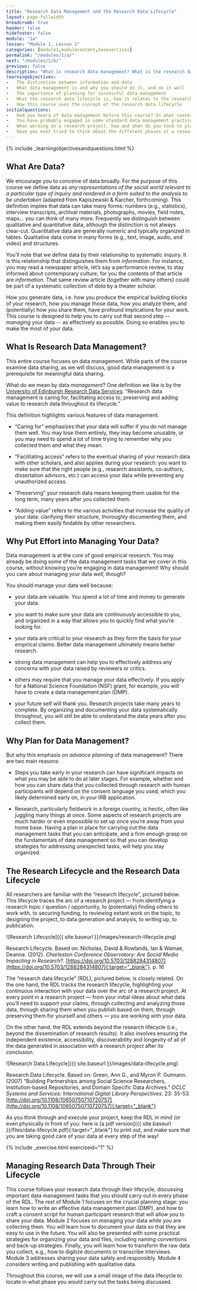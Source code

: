 ```yaml
---
title: "Research Data Management and the Research Data Lifecycle"
layout: page-fullwidth
breadcrumb: true
header: false
hidefooter: false
module: "1a"
lesson: "Module 1, Lesson 1"
categories: [module1,modulecontent,hasexercises]
permalink: "/modules/1/a/"
next: "/modules/1/b/"
previous: false
description: "What is research data management? What is the research data lifecycle?"
learningobjectives:
-   The distinction between information and data
-   What data management is and why you should do it, and do it well
-   The importance of planning for successful data management
-   What the research data lifecycle is, how it relates to the research lifecycle, and how it relates to your research
-   How this course uses the concept of the research data lifecycle
initialquestions:
-   Had you heard of data management before this course? In what context?
-   You have probably engaged in some standard data management practices many times – backing-up, naming and organizing files, etc. When did you decide exactly how you would carry out those tasks?
-   When working on a research project, how and when do you tend to plan out how you will collect your data?
-   Have you ever tried to think about the different phases of a research project “through the eyes of” your data?
---
```

{% include _learningobjectivesandquestions.html %}

## What Are Data?

We encourage you to conceive of data broadly. For the purpose of this course we define data as *any representations of the social world relevant to a particular type of inquiry and rendered in a form suited to the analysis to be undertaken* (adapted from Kapiszewski & Karcher, forthcoming). This definition implies that data can take many forms: numbers (e.g., statistics), interview transcripts, archival materials, photographs, movies, field notes, maps… you can think of many more. Frequently we distinguish between qualitative and quantitative data, although the distinction is not always clear-cut. Quantitative data are generally numeric and typically organized in tables. Qualitative data come in many forms (e.g., text, image, audio, and video) and structures.

You’ll note that we define data by their relationship to systematic inquiry. It is this relationship that distinguishes them from *information*. For instance, you may read a newspaper article, let’s say a performance review, to stay informed about contemporary culture; for you the contents of that article are *information*. That same review article (together with many others) could be part of a systematic collection of *data* by a theater scholar.

How you generate data, i.e. how you produce the empirical building blocks of your research, how you manage those data, how you analyze them, and (potentially) how you share them, have profound implications for your work. This course is designed to help you to carry out that second step -- *managing* your data -- as effectively as possible. Doing so enables you to make the most of your data.

## What Is Research Data Management?

This entire course focuses on data management. While parts of the course examine data sharing, as we will discuss, good data management is a prerequisite for meaningful data sharing.

What do we mean by data *management*? One definition we like is by the
[University of Edinburgh Research Data Services](https://www.ed.ac.uk/files/imports/fileManager/ResearchDataManagement.pdf): “Research data management is caring for, facilitating access to, preserving and adding value to research data throughout its lifecycle.”

This definition highlights various features of data management.

-   “Caring for” emphasizes that your data will suffer if you do not  manage them well. You may lose them entirely, they may become  unusable, or you may need to spend a lot of time trying to  remember why you collected them and what they mean.

-   “Facilitating access” refers to the eventual sharing of your  research data with other scholars, and also applies during your  research: you want to make sure that the right people (e.g.,  research assistants, co-authors, dissertation advisors, etc.) can  access your data while preventing any unauthorized access.

-   “Preserving” your research data means keeping them usable for the  long term, many years after you collected them.

-   “Adding value” refers to the various activities that increase the  quality of your data: clarifying their structure, thoroughly  documenting them, and making them easily findable by other  researchers.

## Why Put Effort into Managing Your Data?

Data management is at the core of good empirical research. You may
already be doing some of the data management tasks that we cover in this
course, without knowing you’re engaging in data management! Why should
you care about managing your data *well*, though?

You should manage your data well because:

-   your data are valuable. You spend a lot of time and money to generate your data.

-   you want to make sure your data are continuously accessible to you, and organized in a way that allows you to quickly find what you’re looking for.

-   your data are critical to your research as they form the basis for your empirical claims. Better data management ultimately means better research.

-   strong data management can help you to effectively address any concerns with your data raised by reviewers or critics.

-   others may require that you manage your data effectively. If you apply for a National Science Foundation (NSF) grant, for example, you will have to create a data management plan (DMP).

-   your future self will thank you. Research projects take many years to complete. By organizing and documenting your data systematically throughout, you will still be able to understand the data years after you collect them.

## Why Plan for Data Management?

But why this emphasis on *advance* *planning* of data management? There are two main reasons:

-   Steps you take early in your research can have significant impacts on what you may be able to do at later stages. For example, whether and how you can share data that you collected through research with human participants will depend on the consent language you used, which you likely determined early on, in your IRB application.

-   Research, particularly fieldwork in a foreign country, is hectic, often like juggling many things at once. Some aspects of research projects are much harder or even impossible to set up once you’re away from your home base. Having a plan in place for carrying out the data management tasks that you can anticipate, and a firm enough grasp on the fundamentals of data management so that you can develop strategies for addressing unexpected tasks, will help you stay organized.


## The Research Lifecycle and the Research Data Lifecycle

All researchers are familiar with the “research lifecycle”, pictured below. This lifecycle traces the arc of a research project — from identifying a research topic / question / opportunity, to (potentially) finding others to work with, to securing funding, to reviewing extant work on the topic, to designing the project, to data generation and analysis, to writing up, to publication.

![Research Lifecycle]({{ site.baseurl }}/images/research-lifecycle.png)

Research Lifecycle. Based on: Nicholas, David & Rowlands, Ian & Wamae, Deanna. (2012). *Charleston Conference Observatory: Are Social Media Impacting in Research?*. [https://doi.org/10.5703/1288284314807](https://doi.org/10.5703/1288284314807){:target="_blank"}. p. 16

The “research data lifecycle” (RDL), pictured below, is closely related. On the one hand, the RDL tracks the research lifecycle, highlighting your continuous interaction with your data over the arc of a research project. At every point in a research project — from your initial ideas about what data you’ll need to support your claims, through collecting and analyzing those data, through sharing them when you publish based on them, through preserving them for yourself and others — you are working with your data.

On the other hand, the RDL extends beyond the research lifecycle (i.e., beyond the dissemination of research results). It also involves ensuring the independent existence, accessibility, discoverability and longevity of all of the data generated in association with a research project after its conclusion.

![Research Data Lifecycle]({{ site.baseurl }}/images/data-lifecycle.png)

Research Data Lifecycle. Based on: Green, Ann G., and Myron P. Gutmann. (2007) “Building Partnerships among Social Science Researchers, Institution-based Repositories, and Domain Specific Data Archives.” *OCLC Systems and Services: International Digital Library Perspectives*. 23: 35-53.
[http://doi.org/10.1108/10650750710720757](http://doi.org/10.1108/10650750710720757){:target="_blank"}

As you think through and execute your project, keep the RDL in mind (or even physically in front of you: here is [a pdf version]({{ site.baseurl }}/files/data-lifecycle.pdf){:target="_blank"} to print out, and make sure that you are taking good care of your data at every step of the way!

{% include _exercise.html exerciseid="1" %}

## Managing Research Data Through Their Lifecycle

This course follows your research data through their lifecycle, discussing important data management tasks that you should carry out in every phase of the RDL. The rest of Module 1 focuses on the crucial planning stage: you learn how to write an effective data management plan (DMP), and how to craft a consent script for human participant research that will allow you to share your data. Module 2 focuses on managing your data while you are collecting them. You will learn how to document your data so that they are easy to use in the future. You will also be presented with some practical strategies for organizing your data and files, including naming conventions and back-up strategies. Finally, you will learn how to transform the raw data you collect, e.g., how to digitize documents or transcribe interviews. Module 3 addresses sharing your data safely and responsibly. Module 4 considers writing and publishing with qualitative data.

Throughout this course, we will use a small image of the data lifecycle to locate in what phase you would carry out the tasks being discussed.

